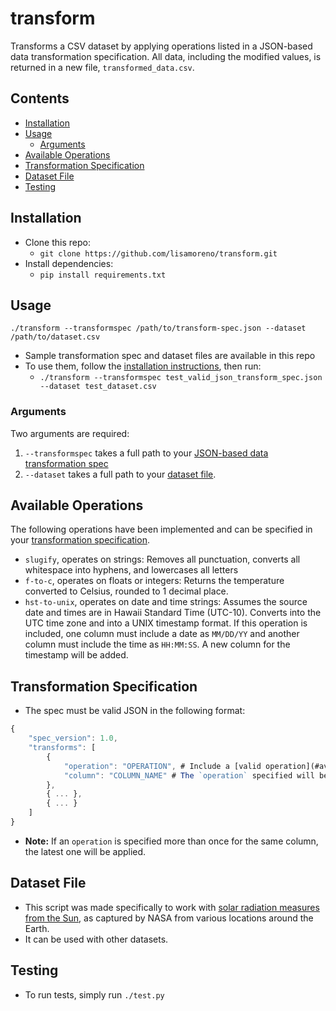 # transform

Transforms a CSV dataset by applying operations listed in a JSON-based data transformation specification.
All data, including the modified values, is returned in a new file, `transformed_data.csv`.

## Contents

- [Installation](#installation)
- [Usage](#usage)
  - [Arguments](#arguments)
- [Available Operations](available-operations)
- [Transformation Specification](#transformation-specification)
- [Dataset File](#dataset-file)
- [Testing](#testing)

## Installation

- Clone this repo:
  - `git clone https://github.com/lisamoreno/transform.git`
- Install dependencies:
  - `pip install requirements.txt`

## Usage

`./transform --transformspec /path/to/transform-spec.json --dataset /path/to/dataset.csv`

- Sample transformation spec and dataset files are available in this repo
- To use them, follow the [installation instructions](#installation), then run:
  - `./transform --transformspec test_valid_json_transform_spec.json --dataset test_dataset.csv`


### Arguments

Two arguments are required:
1. `--transformspec` takes a full path to your [JSON-based data transformation spec](#transformation-specification)
2. `--dataset` takes a full path to your [dataset file](#dataset-file).

## Available Operations

The following operations have been implemented and can be specified in your [transformation specification](#transformation-specification).

- `slugify`, operates on strings: Removes all punctuation, converts all whitespace into hyphens, and lowercases all letters
- `f-to-c`, operates on floats or integers: Returns the temperature converted to Celsius, rounded to 1 decimal place.
- `hst-to-unix`, operates on date and time strings: Assumes the source date and times are in Hawaii Standard Time (UTC-10). Converts into the UTC time zone and into a UNIX timestamp format. If this operation is included, one column must include a date as `MM/DD/YY` and another column must include the time as `HH:MM:SS`. A new column for the timestamp will be added.

## Transformation Specification

- The spec must be valid JSON in the following format:
```javascript
{
	"spec_version": 1.0,
	"transforms": [
		{
			"operation": "OPERATION", # Include a [valid operation](#available-operations)
			"column": "COLUMN_NAME" # The `operation` specified will be applied to all values in `column`
		},
		{ ... },
		{ ... }
	]
}

```
- **Note:** If an `operation` is specified more than once for the same column, the latest one will be applied.

## Dataset File

- This script was made specifically to work with [solar radiation measures from the Sun](https://docs.google.com/spreadsheets/d/1M_G3N_RhYwWJT4Dxpm160X7-BO39JETXTJ5aRlP8YkI/edit#gid=605241074), as captured by NASA from various locations around the Earth.
- It can be used with other datasets.

## Testing

- To run tests, simply run `./test.py`
